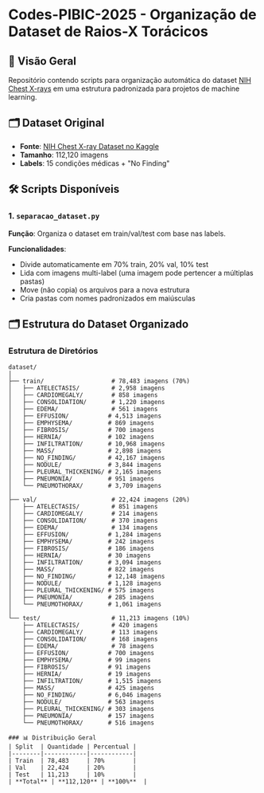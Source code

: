# Codes-PIBIC-2025 - Organização de Dataset de Raios-X Torácicos

## 📌 Visão Geral
Repositório contendo scripts para organização automática do dataset [NIH Chest X-rays](https://www.kaggle.com/datasets/nih-chest-xrays/data) em uma estrutura padronizada para projetos de machine learning.

## 🗂 Dataset Original
- **Fonte**: [NIH Chest X-ray Dataset no Kaggle](https://www.kaggle.com/datasets/nih-chest-xrays/data?resource=download&select=Data_Entry_2017.csv)
- **Tamanho**: 112,120 imagens
- **Labels**: 15 condições médicas + "No Finding"

## 🛠 Scripts Disponíveis

### 1. `separacao_dataset.py`
**Função**: Organiza o dataset em train/val/test com base nas labels.

**Funcionalidades**:
- Divide automaticamente em 70% train, 20% val, 10% test
- Lida com imagens multi-label (uma imagem pode pertencer a múltiplas pastas)
- Move (não copia) os arquivos para a nova estrutura
- Cria pastas com nomes padronizados em maiúsculas

## 🗂 Estrutura do Dataset Organizado

### Estrutura de Diretórios
```plaintext
dataset/
│
├── train/                   # 78,483 imagens (70%)
│   ├── ATELECTASIS/         # 2,958 imagens
│   ├── CARDIOMEGALY/        # 858 imagens
│   ├── CONSOLIDATION/       # 1,220 imagens
│   ├── EDEMA/               # 561 imagens
│   ├── EFFUSION/           # 4,513 imagens
│   ├── EMPHYSEMA/          # 869 imagens
│   ├── FIBROSIS/           # 700 imagens
│   ├── HERNIA/             # 102 imagens
│   ├── INFILTRATION/       # 10,968 imagens
│   ├── MASS/               # 2,898 imagens
│   ├── NO_FINDING/         # 42,167 imagens
│   ├── NODULE/             # 3,844 imagens
│   ├── PLEURAL_THICKENING/ # 2,165 imagens
│   ├── PNEUMONIA/          # 951 imagens
│   └── PNEUMOTHORAX/       # 3,709 imagens
│
├── val/                     # 22,424 imagens (20%)
│   ├── ATELECTASIS/         # 851 imagens
│   ├── CARDIOMEGALY/        # 214 imagens
│   ├── CONSOLIDATION/       # 370 imagens
│   ├── EDEMA/               # 134 imagens
│   ├── EFFUSION/           # 1,284 imagens
│   ├── EMPHYSEMA/          # 242 imagens
│   ├── FIBROSIS/           # 186 imagens
│   ├── HERNIA/             # 30 imagens
│   ├── INFILTRATION/       # 3,094 imagens
│   ├── MASS/               # 822 imagens
│   ├── NO_FINDING/         # 12,148 imagens
│   ├── NODULE/             # 1,128 imagens
│   ├── PLEURAL_THICKENING/ # 575 imagens
│   ├── PNEUMONIA/          # 285 imagens
│   └── PNEUMOTHORAX/       # 1,061 imagens
│
└── test/                    # 11,213 imagens (10%)
    ├── ATELECTASIS/         # 420 imagens
    ├── CARDIOMEGALY/        # 113 imagens
    ├── CONSOLIDATION/       # 168 imagens
    ├── EDEMA/               # 78 imagens
    ├── EFFUSION/           # 700 imagens
    ├── EMPHYSEMA/          # 99 imagens
    ├── FIBROSIS/           # 91 imagens
    ├── HERNIA/             # 19 imagens
    ├── INFILTRATION/       # 1,515 imagens
    ├── MASS/               # 425 imagens
    ├── NO_FINDING/         # 6,046 imagens
    ├── NODULE/             # 563 imagens
    ├── PLEURAL_THICKENING/ # 303 imagens
    ├── PNEUMONIA/          # 157 imagens
    └── PNEUMOTHORAX/       # 516 imagens

### 📊 Distribuição Geral
| Split  | Quantidade | Percentual |
|--------|------------|------------|
| Train  | 78,483     | 70%        |
| Val    | 22,424     | 20%        |
| Test   | 11,213     | 10%        |
| **Total** | **112,120** | **100%**  |
